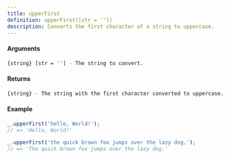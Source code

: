 ```yaml
---
title: upperFirst
definition: upperFirst([str = ''])
description: Converts the first character of a string to uppercase.
---
```



#### Arguments


```bash
{string} [str = ''] - The string to convert.
```


#### Returns


```bash
{string} - The string with the first character converted to uppercase.
```


#### Example


```ts
_.upperFirst('hello, World!');
// => 'Hello, World!'

_.upperFirst('the quick brown fox jumps over the lazy dog.');
// => 'The quick brown fox jumps over the lazy dog.'
```